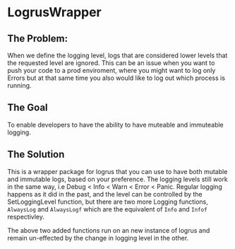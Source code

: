 # LogrusWrapper

## The Problem:
When we define the logging level, logs that are considered lower levels that the requested level are ignored. This can be an issue when you want to push your code to a prod enviroment, where you might want to log only Errors but at that same time you also would like to log out which process is running. 
 

## The Goal
To enable developers to have the ability to have muteable and immuteable logging.

## The Solution
This is a wrapper package for logrus that you can use to have both mutable and immutable logs, based on your preference.
The logging levels still work in the same way, i.e Debug < Info < Warn < Error < Panic. Regular logging happens as it did in the past, and the level can be controlled by the SetLoggingLevel function, but there are two more Logging functions, `AlwaysLog` and `AlwaysLogf` which are the equivalent of `Info` and `Infof` respectivley. 

The above two added functions run on an new instance of logrus and remain un-effected by the change in logging level in the other.
